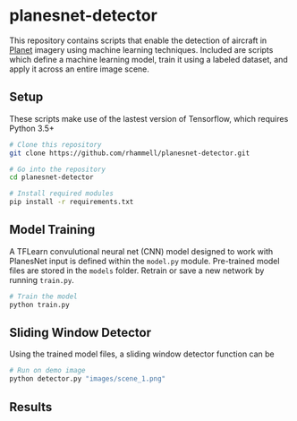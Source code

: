 # planesnet-detector
This repository contains scripts that enable the detection of aircraft in [Planet](https://www.planet.com/) imagery using machine learning techniques. Included are scripts which define a machine learning model, train it using a labeled dataset, and apply it across an entire image scene. 

## Setup
These scripts make use of the lastest version of Tensorflow, which requires Python 3.5+

```bash
# Clone this repository
git clone https://github.com/rhammell/planesnet-detector.git

# Go into the repository
cd planesnet-detector

# Install required modules
pip install -r requirements.txt
```

## Model Training
A TFLearn convulutional neural net (CNN) model designed to work with PlanesNet input is defined within the `model.py` module. Pre-trained model files are stored in the `models` folder. Retrain or save a new network by running `train.py`. 

```bash
# Train the model
python train.py 
```

## Sliding Window Detector
Using the trained model files, a sliding window detector function can be 

```bash
# Run on demo image
python detector.py "images/scene_1.png"
```

## Results
